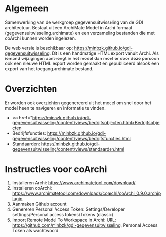 # Algemeen
Samenwerking van de werkgroep gegevensuitwisseling van de GDI architectuur. Bestaat uit een ArchiMate Model in Archi formaat (gegevensuitwisseling.archimate) en een verzameling bestanden die met coArchi kunnen worden ingelezen. 

De web versie is beschikbaar op: https://minbzk.github.io/gdi-gegevensuitwisseling. Dit is een handmatige HTML export vanuit Archi. Als iemand wijzigingen aanbrengt in het model dan moet er door deze persoon ook een nieuwe HTML export worden gemaakt en gepubliceerd alsook een export van het toegang.archimate bestand.

# Overzichten
Er worden ook overzichten gegenereerd uit het model om snel door het model heen te navigeren en informatie te vinden.

* <a href="https://minbzk.github.io/gdi-gegevensuitwisseling/content/views/bedrijfsobjecten.html>Bedrijfsobjecten</a>
* Bedrijfsfuncties: https://minbzk.github.io/gdi-gegevensuitwisseling/content/views/bedrijfsfuncties.html
* Standaarden: https://minbzk.github.io/gdi-gegevensuitwisseling/content/views/standaarden.html

# Instructies voor coArchi
1. Installeren Archi: https://www.archimatetool.com/download/
2. Installeren coArchi: https://www.archimatetool.com/downloads/coarchi/coArchi_0.9.0.archiplugin
3. Aanmaken Github account
4. Genereren Personal Access Token: Settings/Developer settings/Personal access tokens/Tokens (classic)
5. Import Remote Model To Workspace in Archi: URL: https://github.com/minbzk/gdi-gegevensuitwisseling, Personal Access Token als wachtwoord

